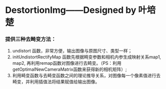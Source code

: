 # DestortionImg——Designed by 叶培楚

### 提供三种去畸变方法：
1. undistort 函数，非常方便，输出图像与原图尺寸、类型一样；
2. initUndistortRectifyMap 函数先根据畸变参数和相机内参生成映射关系map1, map2, 再利用remap函数对图像进行去畸变。（PS：利用getOptimalNewCameraMatrix函数来获得新的相机矩阵）;
3. 利用畸变函数与去畸变函数之间的理论推导关系，对图像每一个像素值进行去畸变，并利用插值法将结果赋值给输出图像。